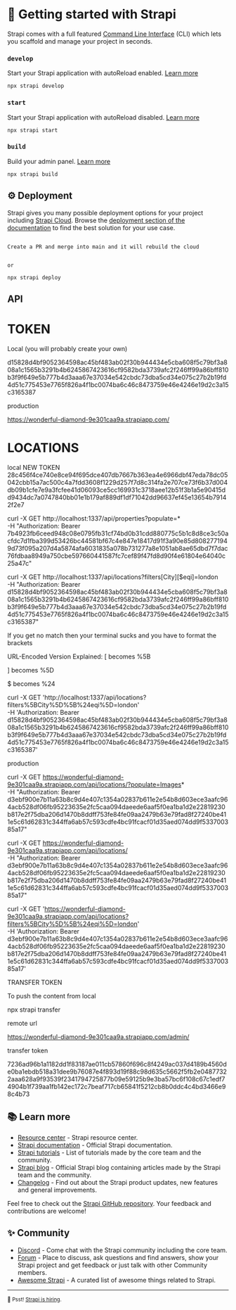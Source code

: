 # 🚀 Getting started with Strapi

Strapi comes with a full featured [Command Line Interface](https://docs.strapi.io/dev-docs/cli) (CLI) which lets you scaffold and manage your project in seconds.

### `develop`

Start your Strapi application with autoReload enabled. [Learn more](https://docs.strapi.io/dev-docs/cli#strapi-develop)

```
npx strapi develop
```

### `start`

Start your Strapi application with autoReload disabled. [Learn more](https://docs.strapi.io/dev-docs/cli#strapi-start)

```
npx strapi start
```

### `build`

Build your admin panel. [Learn more](https://docs.strapi.io/dev-docs/cli#strapi-build)

```
npx strapi build
```

## ⚙️ Deployment

Strapi gives you many possible deployment options for your project including [Strapi Cloud](https://cloud.strapi.io). Browse the [deployment section of the documentation](https://docs.strapi.io/dev-docs/deployment) to find the best solution for your use case.

```

Create a PR and merge into main and it will rebuild the cloud


or

npx strapi deploy
```

## API

# TOKEN

Local (you will probably create your own)

d15828d4bf9052364598ac45bf483ab02f30b944434e5cba608f5c79bf3a808a1c1565b3291b4b6245867423616cf9582bda3739afc2f246ff99a86bff810b3f9f649e5b777b4d3aaa67e37034e542cbdc73dba5cd34e075c27b2b19fd4d51c775453e7765f826a4f1bc0074ba6c46c8473759e46e4246e19d2c3a15c3165387

production

https://wonderful-diamond-9e301caa9a.strapiapp.com/

# LOCATIONS

local
NEW TOKEN
28c456f4ce740e8ce94f695dce407db7667b363ea4e6966dbf47eda78dc05042cbb15a7ac500c4a7fdd3608f1229d257f7d8c314fa2e707ce73f6b37d004db09b1cfe7e9a3fcfee41d06093ce5cc169931c3718aee12b51f3b1a5e90415dd9434dc7a0747840bb01e1b179af889df1df71042dd96637ef45e13654b79142f2e7

curl -X GET http://localhost:1337/api/properties?populate=\* \
 -H "Authorization: Bearer 7b4923fb6ceed948c08e0795fb31cf74bd0b31cdd880775c5b1c8d8ce3c50acfdc7d1fba399d53426bc44581bf67c4e847e18417d91f3a90e85d8082771949d73f095a207d4a5874afa6031835a078b731277a8e1051ab8ae65dbd7f7dac76fdbaa8949a750cbe597660441587fc7cef89f47fd8d90f4e61804e64040c25a47c"

curl -X GET http://localhost:1337/api/locations?filters[City][$eqi]=london \
 -H "Authorization: Bearer d15828d4bf9052364598ac45bf483ab02f30b944434e5cba608f5c79bf3a808a1c1565b3291b4b6245867423616cf9582bda3739afc2f246ff99a86bff810b3f9f649e5b777b4d3aaa67e37034e542cbdc73dba5cd34e075c27b2b19fd4d51c775453e7765f826a4f1bc0074ba6c46c8473759e46e4246e19d2c3a15c3165387"

If you get no match then your terminal sucks and you have to format the brackets

URL-Encoded Version Explained:
[ becomes %5B

] becomes %5D

$ becomes %24

curl -X GET 'http://localhost:1337/api/locations?filters%5BCity%5D%5B%24eqi%5D=london' \
-H 'Authorization: Bearer d15828d4bf9052364598ac45bf483ab02f30b944434e5cba608f5c79bf3a808a1c1565b3291b4b6245867423616cf9582bda3739afc2f246ff99a86bff810b3f9f649e5b777b4d3aaa67e37034e542cbdc73dba5cd34e075c27b2b19fd4d51c775453e7765f826a4f1bc0074ba6c46c8473759e46e4246e19d2c3a15c3165387'

production

curl -X GET https://wonderful-diamond-9e301caa9a.strapiapp.com/api/locations/?populate=Images* \
 -H "Authorization: Bearer d3ebf900e7b11a63b8c9d4e407c1354a02837b611e2e54b8d603ece3aafc964acb528df06fb95223635e2fc5caa094daeede6aaf5f0ea1ba1d2e22819230b817e2f75dba206d1470b8ddff753fe84fe09aa2479b63e79fad8f27240be411e5c61d62831c344ffa6ab57c593cdfe4bc91fcacf01d35aed074dd9f533700385a17"

curl -X GET https://wonderful-diamond-9e301caa9a.strapiapp.com/api/locations/ \
 -H "Authorization: Bearer d3ebf900e7b11a63b8c9d4e407c1354a02837b611e2e54b8d603ece3aafc964acb528df06fb95223635e2fc5caa094daeede6aaf5f0ea1ba1d2e22819230b817e2f75dba206d1470b8ddff753fe84fe09aa2479b63e79fad8f27240be411e5c61d62831c344ffa6ab57c593cdfe4bc91fcacf01d35aed074dd9f533700385a17"

curl -X GET 'https://wonderful-diamond-9e301caa9a.strapiapp.com/api/locations?filters%5BCity%5D%5B%24eqi%5D=london' \
-H 'Authorization: Bearer d3ebf900e7b11a63b8c9d4e407c1354a02837b611e2e54b8d603ece3aafc964acb528df06fb95223635e2fc5caa094daeede6aaf5f0ea1ba1d2e22819230b817e2f75dba206d1470b8ddff753fe84fe09aa2479b63e79fad8f27240be411e5c61d62831c344ffa6ab57c593cdfe4bc91fcacf01d35aed074dd9f533700385a17'

TRANSFER TOKEN

To push the content from local

npx strapi transfer

remote url

https://wonderful-diamond-9e301caa9a.strapiapp.com/admin/

transfer token

7236ad96b1a1182dd1f83187ae011cb57860f696c8f4249ac037d4189b4560de0ba1ebdb518a31dee9b76087e4f893d19f88c98d635c5662f5fb2e04877322aaa628a9f93539f2341794725877b09e59125b9e3ba57bc6f108c67c1edf74904b1f739aa1fb142ec172c7beaf717cb65841f5212cb8b0ddc4c4bd3466e98c4b73

## 📚 Learn more

- [Resource center](https://strapi.io/resource-center) - Strapi resource center.
- [Strapi documentation](https://docs.strapi.io) - Official Strapi documentation.
- [Strapi tutorials](https://strapi.io/tutorials) - List of tutorials made by the core team and the community.
- [Strapi blog](https://strapi.io/blog) - Official Strapi blog containing articles made by the Strapi team and the community.
- [Changelog](https://strapi.io/changelog) - Find out about the Strapi product updates, new features and general improvements.

Feel free to check out the [Strapi GitHub repository](https://github.com/strapi/strapi). Your feedback and contributions are welcome!

## ✨ Community

- [Discord](https://discord.strapi.io) - Come chat with the Strapi community including the core team.
- [Forum](https://forum.strapi.io/) - Place to discuss, ask questions and find answers, show your Strapi project and get feedback or just talk with other Community members.
- [Awesome Strapi](https://github.com/strapi/awesome-strapi) - A curated list of awesome things related to Strapi.

---

<sub>🤫 Psst! [Strapi is hiring](https://strapi.io/careers).</sub>
